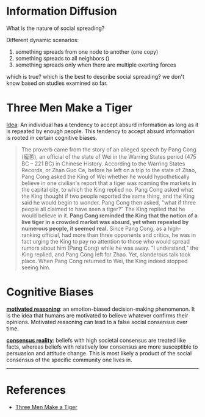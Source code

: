 # Information Diffusion
What is the nature of social spreading?

Different dynamic scenarios:
1. something spreads from one node to another (one copy)
2. something spreads to all neighbors ()
3. something spreads only when there are multiple exerting forces

which is true? which is the best to describe social spreading?
we don't know based on studies examined so far.

# Three Men Make a Tiger
<u>Idea</u>: An individual has a tendency to accept absurd information as long as it is repeated by enough people. This tendency to accept absurd information is rooted in certain cognitive biases.

> The proverb came from the story of an alleged speech by Pang Cong (龐蔥), an official of the state of Wei in the Warring States period (475 BC – 221 BC) in Chinese History. According to the Warring States Records, or Zhan Guo Ce, before he left on a trip to the state of Zhao, Pang Cong asked the King of Wei whether he would hypothetically believe in one civilian's report that a tiger was roaming the markets in the capital city, to which the King replied no. Pang Cong asked what the King thought if two people reported the same thing, and the King said he would begin to wonder. Pang Cong then asked, "what if three people all claimed to have seen a tiger?" The King replied that he would believe in it. **Pang Cong reminded the King that the notion of a live tiger in a crowded market was absurd, yet when repeated by numerous people, it seemed real.** Since Pang Cong, as a high-ranking official, had more than three opponents and critics, he was in fact urging the King to pay no attention to those who would spread rumors about him (Pang Cong) while he was away. "I understand," the King replied, and Pang Cong left for Zhao. Yet, slanderous talk took place. When Pang Cong returned to Wei, the King indeed stopped seeing him.


# Cognitive Biases
**[motivated reasoning](https://en.wikipedia.org/wiki/Motivated_reasoning)**: an emotion-biased decision-making phenomenon. It is the idea that humans are motivated to believe whatever confirms their opinions. Motivated reasoning can lead to a false social consensus over time.

**[consensus reality](https://en.wikipedia.org/wiki/Consensus_reality)**: beliefs with high societal consensus are treated like facts, whereas beliefs with relatively low consensus are more susceptible to persuasion and attitude change. This is most likely a product of the social consensus of the specific community one lives in.

-----
# References
- [Three Men Make a Tiger](https://en.wikipedia.org/wiki/Three_men_make_a_tiger)
